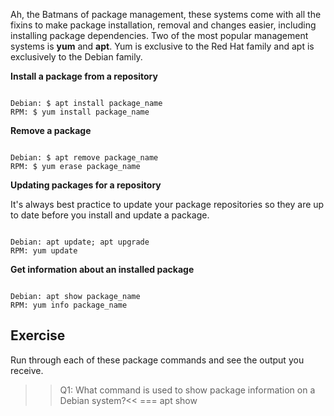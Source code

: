 Ah, the Batmans of package management, these systems come with all the fixins to make package installation, removal and changes easier, including installing package dependencies. Two of the most popular management systems is **yum** and **apt**. Yum is exclusive to the Red Hat family and apt is exclusively to the Debian family.

**Install a package from a repository**

```

Debian: $ apt install package_name
RPM: $ yum install package_name

```

**Remove a package**

```

Debian: $ apt remove package_name
RPM: $ yum erase package_name

```

**Updating packages for a repository**

It's always best practice to update your package repositories so they are up to date before you install and update a package.

```

Debian: apt update; apt upgrade
RPM: yum update

```

**Get information about an installed package**

```

Debian: apt show package_name
RPM: yum info package_name

```

## Exercise

Run through each of these package commands and see the output you receive.

>>Q1: What command is used to show package information on a Debian system?<<
=== apt show
